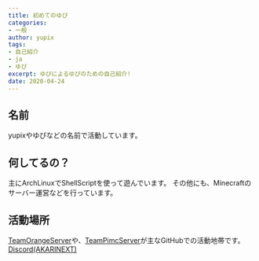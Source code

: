 ```yaml
---
title: 初めてのゆぴ
categories:
- 一般
author: yupix
tags:
- 自己紹介
- ja
- ゆぴ 
excerpt: ゆぴによるゆぴのための自己紹介!
date: 2020-04-24
---
```

## 名前

yupixやゆぴなどの名前で活動しています。

## 何してるの？

主にArchLinuxでShellScriptを使って遊んでいます。
その他にも、Minecraftのサーバー運営などを行っています。

## 活動場所

[TeamOrangeServer](https://github.com/TeamOrangeServer)や、[TeamPimcServer](https://github.com/TeamPimcServer)が主なGitHubでの活動地帯です。
[Discord(AKARINEXT)](https://discord.gg/gsjcMQe)
